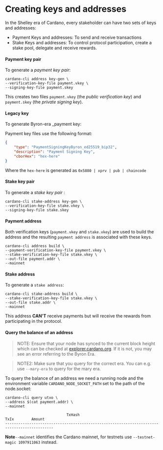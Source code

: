 # Creating keys and addresses

In the Shelley era of Cardano, every stakeholder can have two sets of keys and addresses:

* Payment Keys and addresses: To send and receive transactions
* Stake Keys and addresses: To control protocol participation, create a stake pool, delegate and receive rewards.

#### Payment key pair

To generate a _payment key pair_:

```
cardano-cli address key-gen \
--verification-key-file payment.vkey \
--signing-key-file payment.skey
```
This creates two files `payment.vkey` (the _public verification key_) and `payment.skey` (the _private signing key_).

#### Legacy key

To generate Byron-era _payment key:

Payment key files use the following format:
```json
{
    "type": "PaymentSigningKeyByron_ed25519_bip32",
    "description": "Payment Signing Key",
    "cborHex": "hex-here"
}
```

Where the `hex-here` is generated as `0x5880 | xprv | pub | chaincode`

#### Stake key pair
To generate a _stake key pair_ :

```
cardano-cli stake-address key-gen \
--verification-key-file stake.vkey \
--signing-key-file stake.skey
```
#### Payment address
Both verification keys (`payment.vkey` and `stake.vkey`) are used to build the address and the resulting `payment address` is associated with these keys.

```
cardano-cli address build \
--payment-verification-key-file payment.vkey \
--stake-verification-key-file stake.vkey \
--out-file payment.addr \
--mainnet
```
#### Stake address

To generate a `stake address`:

```
cardano-cli stake-address build \
--stake-verification-key-file stake.vkey \
--out-file stake.addr \
--mainnet
```
This address __CAN'T__ receive payments but will receive the rewards from participating in the protocol.


#### Query the balance of an address

> NOTE: Ensure that your node has synced to the current block height which can be checked at [explorer.cardano.org](https://explorer.cardano.org). If it is not, you may see an error referring to the Byron Era.

> NOTE2: Make sure that you query for the correct era. You can e.g. use `--mary-era` to query for the mary era.

To query the balance of an address we need a running node and the environment variable `CARDANO_NODE_SOCKET_PATH` set to the path of the node.socket:

```
cardano-cli query utxo \
--address $(cat payment.addr) \
--mainnet
```
```
                            TxHash                                 TxIx        Amount
--------------------------------------------------------------------------------------------
```

**Note**`--mainnet` identifies the Cardano mainnet, for testnets use `--testnet-magic 1097911063` instead.
